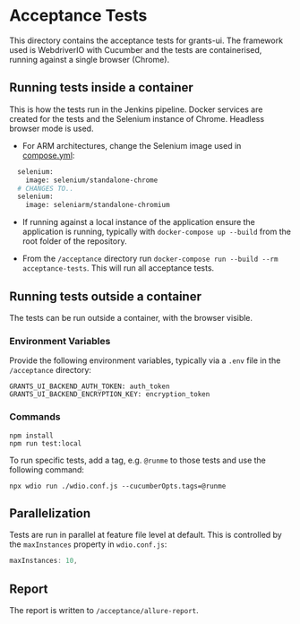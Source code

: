 # Acceptance Tests

This directory contains the acceptance tests for grants-ui. The framework used is WebdriverIO with Cucumber and the tests are containerised, running against a single browser (Chrome).

## Running tests inside a container

This is how the tests run in the Jenkins pipeline. Docker services are created for the tests and the Selenium instance of Chrome. Headless browser mode is used.

- For ARM architectures, change the Selenium image used in [compose.yml](compose.yml):

```dockerfile
  selenium:
    image: selenium/standalone-chrome
  # CHANGES TO..
  selenium:
    image: seleniarm/standalone-chromium
```

- If running against a local instance of the application ensure the application is running, typically with `docker-compose up --build` from the root folder of the repository.

- From the `/acceptance` directory run `docker-compose run --build --rm acceptance-tests`. This will run all acceptance tests.

## Running tests outside a container

The tests can be run outside a container, with the browser visible.

### Environment Variables

Provide the following environment variables, typically via a `.env` file in the `/acceptance` directory:

```
GRANTS_UI_BACKEND_AUTH_TOKEN: auth_token
GRANTS_UI_BACKEND_ENCRYPTION_KEY: encryption_token
```

### Commands

```
npm install
npm run test:local
```

To run specific tests, add a tag, e.g. `@runme` to those tests and use the following command:

```
npx wdio run ./wdio.conf.js --cucumberOpts.tags=@runme
```

## Parallelization

Tests are run in parallel at feature file level at default. This is controlled by the `maxInstances` property in `wdio.conf.js`:

```js
maxInstances: 10,
```

## Report

The report is written to `/acceptance/allure-report`.
